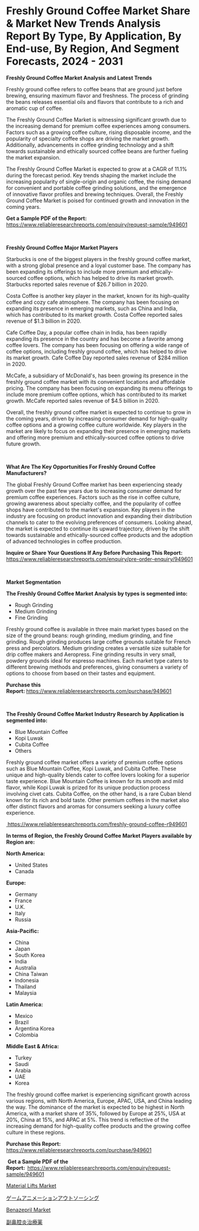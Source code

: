 <p><h1>Freshly Ground Coffee Market Share & Market New Trends Analysis Report By Type, By Application, By End-use, By Region, And Segment Forecasts, 2024 - 2031</h1></p><p><strong>Freshly Ground Coffee Market Analysis and Latest Trends</strong></p>
<p><p>Freshly ground coffee refers to coffee beans that are ground just before brewing, ensuring maximum flavor and freshness. The process of grinding the beans releases essential oils and flavors that contribute to a rich and aromatic cup of coffee.</p><p>The Freshly Ground Coffee Market is witnessing significant growth due to the increasing demand for premium coffee experiences among consumers. Factors such as a growing coffee culture, rising disposable income, and the popularity of specialty coffee shops are driving the market growth. Additionally, advancements in coffee grinding technology and a shift towards sustainable and ethically sourced coffee beans are further fueling the market expansion.</p><p>The Freshly Ground Coffee Market is expected to grow at a CAGR of 11.1% during the forecast period. Key trends shaping the market include the increasing popularity of single-origin and organic coffee, the rising demand for convenient and portable coffee grinding solutions, and the emergence of innovative flavor profiles and brewing techniques. Overall, the Freshly Ground Coffee Market is poised for continued growth and innovation in the coming years.</p></p>
<p><strong>Get a Sample PDF of the Report:&nbsp;</strong> <a href="https://www.reliableresearchreports.com/enquiry/request-sample/949601">https://www.reliableresearchreports.com/enquiry/request-sample/949601</a></p>
<p>&nbsp;</p>
<p><strong>Freshly Ground Coffee Major Market Players</strong></p>
<p><p>Starbucks is one of the biggest players in the freshly ground coffee market, with a strong global presence and a loyal customer base. The company has been expanding its offerings to include more premium and ethically-sourced coffee options, which has helped to drive its market growth. Starbucks reported sales revenue of $26.7 billion in 2020.</p><p>Costa Coffee is another key player in the market, known for its high-quality coffee and cozy cafe atmosphere. The company has been focusing on expanding its presence in emerging markets, such as China and India, which has contributed to its market growth. Costa Coffee reported sales revenue of $1.3 billion in 2020.</p><p>Cafe Coffee Day, a popular coffee chain in India, has been rapidly expanding its presence in the country and has become a favorite among coffee lovers. The company has been focusing on offering a wide range of coffee options, including freshly ground coffee, which has helped to drive its market growth. Cafe Coffee Day reported sales revenue of $284 million in 2020.</p><p>McCafe, a subsidiary of McDonald's, has been growing its presence in the freshly ground coffee market with its convenient locations and affordable pricing. The company has been focusing on expanding its menu offerings to include more premium coffee options, which has contributed to its market growth. McCafe reported sales revenue of $4.5 billion in 2020. </p><p>Overall, the freshly ground coffee market is expected to continue to grow in the coming years, driven by increasing consumer demand for high-quality coffee options and a growing coffee culture worldwide. Key players in the market are likely to focus on expanding their presence in emerging markets and offering more premium and ethically-sourced coffee options to drive future growth.</p></p>
<p>&nbsp;</p>
<p><strong>What Are The Key Opportunities For Freshly Ground Coffee Manufacturers?</strong></p>
<p><p>The global Freshly Ground Coffee market has been experiencing steady growth over the past few years due to increasing consumer demand for premium coffee experiences. Factors such as the rise in coffee culture, growing awareness about specialty coffee, and the popularity of coffee shops have contributed to the market's expansion. Key players in the industry are focusing on product innovation and expanding their distribution channels to cater to the evolving preferences of consumers. Looking ahead, the market is expected to continue its upward trajectory, driven by the shift towards sustainable and ethically-sourced coffee products and the adoption of advanced technologies in coffee production.</p></p>
<p><strong>Inquire or Share Your Questions If Any Before Purchasing This Report:</strong> <a href="https://www.reliableresearchreports.com/enquiry/pre-order-enquiry/949601">https://www.reliableresearchreports.com/enquiry/pre-order-enquiry/949601</a></p>
<p>&nbsp;</p>
<p><strong>Market Segmentation</strong></p>
<p><strong>The Freshly Ground Coffee Market Analysis by types is segmented into:</strong></p>
<p><ul><li>Rough Grinding</li><li>Medium Grinding</li><li>Fine Grinding</li></ul></p>
<p><p>Freshly ground coffee is available in three main market types based on the size of the ground beans: rough grinding, medium grinding, and fine grinding. Rough grinding produces large coffee grounds suitable for French press and percolators. Medium grinding creates a versatile size suitable for drip coffee makers and Aeropress. Fine grinding results in very small, powdery grounds ideal for espresso machines. Each market type caters to different brewing methods and preferences, giving consumers a variety of options to choose from based on their tastes and equipment.</p></p>
<p><strong>Purchase this Report:&nbsp;</strong><a href="https://www.reliableresearchreports.com/purchase/949601">https://www.reliableresearchreports.com/purchase/949601</a></p>
<p>&nbsp;</p>
<p><strong>The Freshly Ground Coffee Market Industry Research by Application is segmented into:</strong></p>
<p><ul><li>Blue Mountain Coffee</li><li>Kopi Luwak</li><li>Cubita Coffee</li><li>Others</li></ul></p>
<p><p>Freshly ground coffee market offers a variety of premium coffee options such as Blue Mountain Coffee, Kopi Luwak, and Cubita Coffee. These unique and high-quality blends cater to coffee lovers looking for a superior taste experience. Blue Mountain Coffee is known for its smooth and mild flavor, while Kopi Luwak is prized for its unique production process involving civet cats. Cubita Coffee, on the other hand, is a rare Cuban blend known for its rich and bold taste. Other premium coffees in the market also offer distinct flavors and aromas for consumers seeking a luxury coffee experience.</p></p>
<p><a href="https://www.reliableresearchreports.com/freshly-ground-coffee-r949601">&nbsp;https://www.reliableresearchreports.com/freshly-ground-coffee-r949601</a></p>
<p><strong>In terms of Region, the Freshly Ground Coffee Market Players available by Region are:</strong></p>
<p>
    <p> <strong> North America: </strong>
        <ul>
            <li>United States</li>
            <li>Canada</li>
        </ul>
        </p> 
    <p> <strong> Europe: </strong>
        <ul>
            <li>Germany</li>
            <li>France</li>
            <li>U.K.</li>
            <li>Italy</li>
            <li>Russia</li>
        </ul>
        </p> 
    <p> <strong> Asia-Pacific: </strong>
        <ul>
            <li>China</li>
            <li>Japan</li>
            <li>South Korea</li>
            <li>India</li>
            <li>Australia</li>
            <li>China Taiwan</li>
            <li>Indonesia</li>
            <li>Thailand</li>
            <li>Malaysia</li>
        </ul>
        </p> 
    <p> <strong> Latin America: </strong>
        <ul>
            <li>Mexico</li>
            <li>Brazil</li>
            <li>Argentina Korea</li>
            <li>Colombia</li>
        </ul>
        </p> 
    <p> <strong> Middle East & Africa: </strong>
        <ul>
            <li>Turkey</li>
            <li>Saudi</li>
            <li>Arabia</li>
            <li>UAE</li>
            <li>Korea</li>
        </ul>
    </p>
    </p>
<p><p>The freshly ground coffee market is experiencing significant growth across various regions, with North America, Europe, APAC, USA, and China leading the way. The dominance of the market is expected to be highest in North America, with a market share of 35%, followed by Europe at 25%, USA at 20%, China at 15%, and APAC at 5%. This trend is reflective of the increasing demand for high-quality coffee products and the growing coffee culture in these regions.</p></p>
<p><strong>Purchase this Report: </strong><a href="https://www.reliableresearchreports.com/purchase/949601">https://www.reliableresearchreports.com/purchase/949601</a></p>
<p>&nbsp;<strong>Get a Sample PDF of the Report:&nbsp;&nbsp;</strong><a href="https://www.reliableresearchreports.com/enquiry/request-sample/949601">https://www.reliableresearchreports.com/enquiry/request-sample/949601</a></p>
<p><strong></strong></p>
<p><p><a href="https://www.linkedin.com/pulse/decoding-material-lifts-market-metrics-share-trends-growth-patterns-pmgpe">Material Lifts Market</a></p><p><a href="https://github.com/laurenreichert/Market-Research-Report-List-1/blob/main/153085455223.md">ゲームアニメーションアウトソーシング</a></p><p><a href="https://www.linkedin.com/pulse/decoding-benazepril-market-metrics-share-trends-growth-gao4c">Benazepril Market</a></p><p><a href="https://github.com/vtbvgl20191192/Market-Research-Report-List-2/blob/main/648567055222.md">副鼻腔炎治療薬</a></p></p>